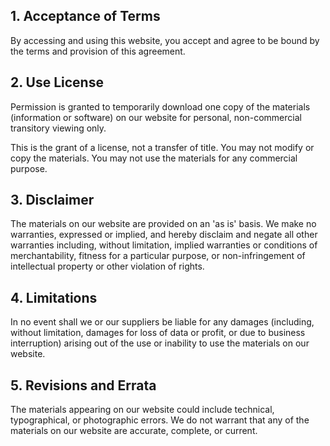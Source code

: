 ## 1. Acceptance of Terms
By accessing and using this website, you accept and agree to be bound by the terms and provision of this agreement.

## 2. Use License
Permission is granted to temporarily download one copy of the materials (information or software) on our website for personal, non-commercial transitory viewing only.

This is the grant of a license, not a transfer of title.
You may not modify or copy the materials.
You may not use the materials for any commercial purpose.

## 3. Disclaimer
The materials on our website are provided on an 'as is' basis. We make no warranties, expressed or implied, and hereby disclaim and negate all other warranties including, without limitation, implied warranties or conditions of merchantability, fitness for a particular purpose, or non-infringement of intellectual property or other violation of rights.

## 4. Limitations
In no event shall we or our suppliers be liable for any damages (including, without limitation, damages for loss of data or profit, or due to business interruption) arising out of the use or inability to use the materials on our website.

## 5. Revisions and Errata
The materials appearing on our website could include technical, typographical, or photographic errors. We do not warrant that any of the materials on our website are accurate, complete, or current.